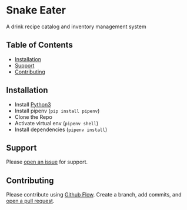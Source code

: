 # Snake Eater

A drink recipe catalog and inventory management system

## Table of Contents

* [Installation](#installation)
* [Support](#support)
* [Contributing](#contributing)

## Installation

* Install [Python3](https://www.python.org/downloads/)
* Install pipenv (`pip install pipenv`)
* Clone the Repo
* Activate virtual env (`pipenv shell`)
* Install dependencies (`pipenv install`)

## Support

Please [open an issue](https://github.com/brooksbecton/SnakeEater/issues) for support.

## Contributing

Please contribute using [Github Flow](https://guides.github.com/introduction/flow/). Create a branch, add commits, and [open a pull request](https://github.com/brooksbecton/SnakeEater/compare/).
